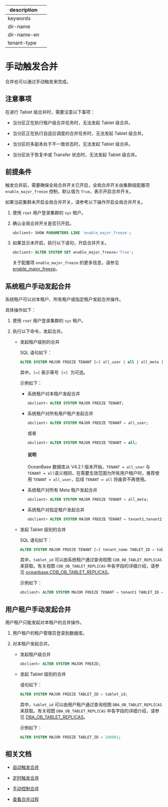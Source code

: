 |description||
|---|---|
|keywords||
|dir-name||
|dir-name-en||
|tenant-type||

# 手动触发合并

合并也可以通过手动触发来完成。

## 注意事项

在进行 Tablet 级合并时，需要注意以下事项：

* 当分区正在执行租户级合并任务时，无法发起 Tablet 级合并。

* 当分区正在执行自适应调度的合并任务时，无法发起 Tablet 级合并。

* 当分区的多副本处于不一致状态时，无法发起 Tablet 级合并。

* 当分区处于恢复中或 Transfer 状态时，无法发起 Tablet 级合并。

## 前提条件

触发合并前，需要确保全局合并开关已开启，全局合并开关由集群级配置项 `enable_major_freeze` 控制，默认值为 `True`，表示开启合并开关。

如果当前集群未开启全局合并开关，请参考以下操作开启全局合并开关。

1. 使用 `root` 用户登录集群的 `sys` 租户。

2. 确认全局合并开关是否已开启。

   ```sql
   obclient> SHOW PARAMETERS LIKE 'enable_major_freeze';
   ```

3. 如果显示未开启，执行以下语句，开启合并开关。

   ```sql
   obclient> ALTER SYSTEM SET enable_major_freeze='True';
   ```

   关于配置项 `enable_major_freeze` 的更多信息，请参见 [enable_major_freeze](../../../800.configuration-items-and-system-variables/100.system-configuration-items/300.cluster-level-configuration-items/7200.enable_major_freeze.md)。

## 系统租户手动发起合并

系统租户可以对本租户、所有租户或指定租户发起合并操作。

具体操作如下：

1. 使用 `root` 用户登录集群的 `sys` 租户。

2. 执行以下命令，发起合并。

   * 发起租户级别的合并

      SQL 语句如下：

      ```sql
      ALTER SYSTEM MAJOR FREEZE TENANT [=] all_user | all | all_meta | tenant_name [, tenant_name ...];
      ```

      其中，`[=]` 表示等号（=）为可选。

      示例如下：

      * 系统租户对本租户发起合并

          ```sql
          obclient> ALTER SYSTEM MAJOR FREEZE TENANT;
          ```
      
      * 系统租户对所有用户租户发起合并

          ```sql
          obclient> ALTER SYSTEM MAJOR FREEZE TENANT = all_user;
          ```

          或者

          ```sql
          obclient> ALTER SYSTEM MAJOR FREEZE TENANT = all;
          ```

        <main id="notice" type='explain'>
        <h4>说明</h4>
        <p>OceanBase 数据库从 V4.2.1 版本开始，<code>TENANT = all_user</code> 与 <code>TENANT = all</code>语义相同，在需要生效范围为所有用户租户时，推荐使用 <code>TENANT = all_user</code>，后续 <code>TENANT = all</code> 将废弃不再使用。</p>
      
      * 系统租户对所有 Meta 租户发起合并

          ```sql
          obclient> ALTER SYSTEM MAJOR FREEZE TENANT = all_meta;
          ```

      * 系统租户对指定租户发起合并

          ```sql
          obclient> ALTER SYSTEM MAJOR FREEZE TENANT = tenant1,tenant2;
          ```

   * 发起 Tablet 级别的合并

      SQL 语句如下：

      ```sql
      ALTER SYSTEM MAJOR FREEZE TENANT [=] tenant_name TABLET_ID = tablet_id;
      ```

      其中，`tablet_id` 可以由系统租户通过查询视图 `CDB_OB_TABLET_REPLICAS` 来获取。有关视图 `CDB_OB_TABLET_REPLICAS` 中各字段的详细介绍，请参见 [oceanbase.CDB_OB_TABLET_REPLICAS](../../../700.system-views/300.system-view-of-sys-tenant/200.dictionary-view-of-sys-tenant/10100.oceanbase-cdb_ob_tablet_replicas-of-sys-tenant.md)。

      示例如下：

      ```sql
      obclient> ALTER SYSTEM MAJOR FREEZE TENANT = tenant1 TABLET_ID = 200001;
      ```

## 用户租户手动发起合并

用户租户只能发起对本租户的合并操作。

1. 用户租户的租户管理员登录到数据库。

2. 对本租户发起合并。

   * 发起租户级合并

      ```sql
      obclient> ALTER SYSTEM MAJOR FREEZE;
      ```

   * 发起 Tablet 级别的合并

      语句如下：

      ```sql
      ALTER SYSTEM MAJOR FREEZE TABLET_ID = tablet_id;
      ```

      其中，`tablet_id` 可以由用户租户通过查询视图 `DBA_OB_TABLET_REPLICAS` 来获取。有关视图 `DBA_OB_TABLET_REPLICAS` 中各字段的详细介绍，请参见 [DBA_OB_TABLET_REPLICAS](../../../700.system-views/500.system-view-of-oracle-mode/200.dictionary-view-of-oracle-mode/8000.dba_ob_tablet_replicas-of-oracle-mode.md)。

      示例如下：

      ```sql
      ALTER SYSTEM MAJOR FREEZE TABLET_ID = 200001;
      ```

## 相关文档

* [自动触发合并](../200.merge-management/200.automatic-merge-triggering.md)

* [定时触发合并](../200.merge-management/300.scheduled-trigger-merge.md)

* [手动控制合并](../200.merge-management/500.manually-control-a-merge.md)

* [查看合并过程](../200.merge-management/500.view-merge-process.md)
